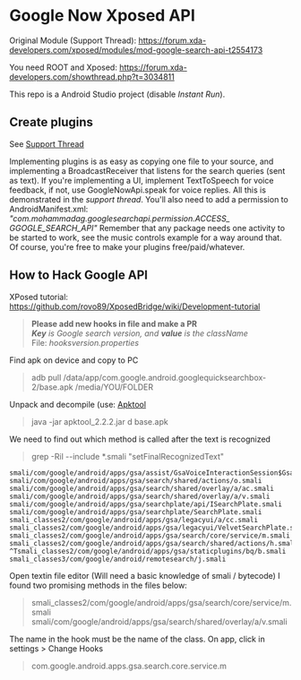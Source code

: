 Google Now Xposed API
===

Original Module (Support Thread):
https://forum.xda-developers.com/xposed/modules/mod-google-search-api-t2554173

You need ROOT and Xposed:
https://forum.xda-developers.com/showthread.php?t=3034811

This repo is a Android Studio project (disable *Instant Run*).


## Create plugins

See [Support Thread](https://forum.xda-developers.com/xposed/modules/mod-google-search-api-t2554173)

Implementing plugins is as easy as copying one file to your source, and implementing a BroadcastReceiver that listens for the search queries (sent as text). If you're implementing a UI, implement TextToSpeech for voice feedback, if not, use GoogleNowApi.speak for voice replies.
All this is demonstrated in the *support thread*.
You'll also need to add a permission to AndroidManifest.xml: *"com.mohammadag.googlesearchapi.permission.ACCESS_ GGOGLE_SEARCH_API"*
Remember that any package needs one activity to be started to work, see the music controls example for a way around that.
Of course, you're free to make your plugins free/paid/whatever.


## How to Hack Google API

XPosed tutorial:
https://github.com/rovo89/XposedBridge/wiki/Development-tutorial

> **Please add new hooks in file and make a PR**  
> _**Key** is Google search version, and **value** is the className_  
> File: *hooksversion.properties*


Find apk on device and copy to PC
> adb pull /data/app/com.google.android.googlequicksearchbox-2/base.apk /media/YOU/FOLDER

Unpack and decompile (use: [Apktool](https://ibotpeaches.github.io/Apktool/)
> java -jar apktool_2.2.2.jar d base.apk

We need to find out which method is called after the text is recognized
> grep -Ril --include \*.smali "setFinalRecognizedText"

```
smali/com/google/android/apps/gsa/assist/GsaVoiceInteractionSession$GsaVoiceInteractionViewUiCallback.smali
smali/com/google/android/apps/gsa/search/shared/actions/o.smali
smali/com/google/android/apps/gsa/search/shared/overlay/a/ac.smali
smali/com/google/android/apps/gsa/search/shared/overlay/a/v.smali
smali/com/google/android/apps/gsa/searchplate/api/ISearchPlate.smali
smali/com/google/android/apps/gsa/searchplate/SearchPlate.smali
smali_classes2/com/google/android/apps/gsa/legacyui/a/cc.smali
smali_classes2/com/google/android/apps/gsa/legacyui/VelvetSearchPlate.smali
smali_classes2/com/google/android/apps/gsa/search/core/service/m.smali
smali_classes2/com/google/android/apps/gsa/search/shared/actions/h.smali
^Tsmali_classes2/com/google/android/apps/gsa/staticplugins/bq/b.smali
smali_classes3/com/google/android/remotesearch/j.smali
```

Open textin file editor (Will need a basic knowledge of smali / bytecode)
I found two promising methods in the files below:
> smali_classes2/com/google/android/apps/gsa/search/core/service/m.smali
> smali/com/google/android/apps/gsa/search/shared/overlay/a/v.smali

The name in the hook must be the name of the class.
On app, click in settings > Change Hooks
> com.google.android.apps.gsa.search.core.service.m
